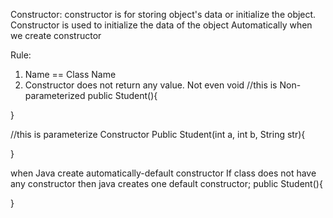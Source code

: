 Constructor: constructor is for storing object's data or initialize the object.
Constructor is used to initialize the data of the object
Automatically when we create constructor

Rule:
1. Name == Class Name
2. Constructor does not return any value. Not even void
//this is Non-parameterized
public Student(){

}

//this is parameterize Constructor
Public Student(int a, int b, String str){

}

when Java create automatically-default constructor
If class does not have any constructor then java creates one default constructor;
public Student(){
    
}